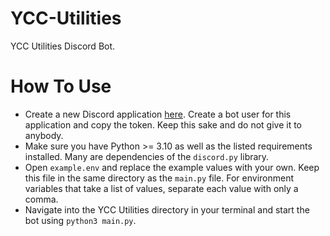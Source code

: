 # YCC-Utilities
YCC Utilities Discord Bot.

# How To Use
- Create a new Discord application [here](https://discord.com/developers/applications). Create a bot user for this application and copy the token. Keep this sake and do not give it to anybody.
- Make sure you have Python >= 3.10 as well as the listed requirements installed. Many are dependencies of the `discord.py` library.
- Open `example.env` and replace the example values with your own. Keep this file in the same directory as the `main.py` file. For environment variables that take a list of values, separate each value with only a comma.
- Navigate into the YCC Utilities directory in your terminal and start the bot using `python3 main.py`.